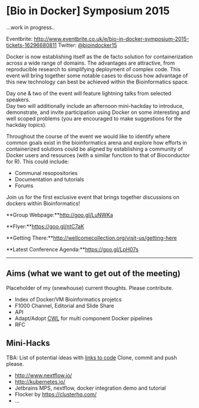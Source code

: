 # [Bio in Docker] Symposium 2015

...work in progress..

Eventbrite: http://www.eventbrite.co.uk/e/bio-in-docker-symposium-2015-tickets-16296680811
Twitter: [@bioindocker15](https://twitter.com/bioindocker15)

Docker is now establishing itself as the de facto solution for containerization across a wide range of domains. The advantages are attractive, from reproducible research to simplifying deployment of complex code.
This event will bring together some notable cases to discuss how advantage of this new technology can best be achieved within the Bioinformatics space.  

Day one & two of the event will feature lightning talks from selected speakers.  
Day two will additionally include an afternoon mini-hackday to introduce, demonstrate, and invite participation using Docker on some interesting and well scoped problems (you are encouraged to make suggestions for the hackday topics).

Throughout the course of the event we would like to identify where common goals exist in the bioinformatics arena and explore how efforts in containerized solutions could be aligned by establishing a community of Docker users and resources (with a similar function to that of Bioconductor for R). This could include:  

- Communal resopositories  
- Documentation and tutorials  
- Forums  

Join us for the first exclusive event that brings together discussions on dockers within Bioinformatics!

**Group Webpage:**http://goo.gl/LuNWKa

**Flyer:**https://goo.gl/ntC7aK

**Getting There:**http://wellcomecollection.org/visit-us/getting-here

**Latest Conference Agenda:**https://goo.gl/LpH07s

****

## Aims (what we want to get out of the meeting)
Placeholder of my (snewhouse) current thoughts. Please contribute.  

- Index of Docker/VM Bioinformatics projetcs  
- F1000 Channel, Editorial and Slide Share    
- API  
- Adapt/Adopt [CWL](https://github.com/common-workflow-language/common-workflow-language) for multi component Docker pipelines  
- RFC  



## Mini-Hacks  

TBA: List of potential ideas with [links to code](https://github.com/KHP-Informatics/bioindocker15/tree/master/hack/)
Clone, commit and push please.

- http://www.nextflow.io/  
- http://kubernetes.io/    
- Jetbrains MPS, nextflow, docker integration demo and tutorial    
- Flocker by https://clusterhq.com/  
- ...

